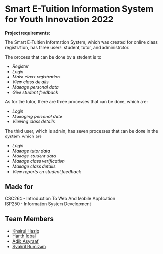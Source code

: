 # Smart E-Tuition Information System for Youth Innovation 2022
<b> Project requirements: </b> <br>

The Smart E-Tuition Information System, which was created for online class registration, has three users: student, tutor, and administrator. 

The process that can be done by a student is to 
<i>
* Register
* Login
* Make class registration
* View class details
* Manage personal data
* Give student feedback
</i>

As for the tutor, there are three processes that can be done, which are: 
<i>
* Login
* Managing personal data
* Viewing class details
</i>

The third user, which is admin, has seven processes that can be done in the system, which are 
<i>
* Login 
* Manage tutor data
* Manage student data
* Manage class verification
* Manage class details
* View reports on student feedback
</i>

## Made for
CSC264 - Introduction To Web And Mobile Application <br>
ISP250 - Information System Development

## Team Members
* [Khairul Haziq](https://github.com/Kyziq)
* [Harith Iqbal](https://github.com/mishumiyamizu)
* [Adib Asyraaf](https://github.com/lildibbb)
* [Syahril Rumizam](https://github.com/reason61)
